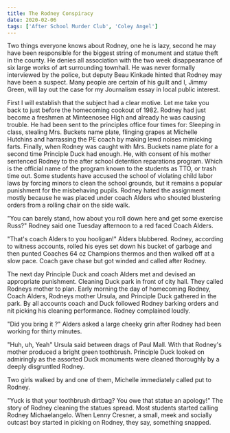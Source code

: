 ```yaml
---
title: The Rodney Conspiracy
date: 2020-02-06
tags: ['After School Murder Club', 'Coley Angel']
---
```


Two things everyone knows about Rodney, one he is lazy, second he may have been responsible for the biggest string of monument and statue theft in the county. He denies all association with the two week disappearance of six large works of art surrounding townhall. He was never formally interviewed by the police, but deputy Beau Kinkade hinted that Rodney may have been a suspect. Many people are certain of his guilt and I, Jimmy Green, will lay out the case for my Journalism essay in local public interest.

First I will establish that the subject had a clear motive. Let me take you back to just before the homecoming cookout of 1982. Rodney had just become a freshmen at Minteenosee High and already he was causing trouble. He had been sent to the principles office four times for: Sleeping in class, stealing Mrs. Buckets name plate, flinging grapes at Michelle Hutchins and harrassing the PE coach by making lewd noises mimicking farts. Finally, when Rodney was caught with Mrs. Buckets name plate for a second time Principle Duck had enough. He, with consent of his mother sentenced Rodney to the after school detention reparations program. Which is the official name of the program known to the students as TTO, or trash time out. Some students have accused the school of violating child labor laws by forcing minors to clean the school grounds, but it remains a popular punishment for the misbehaving pupils. Rodney hated the assignment mostly because he was placed under coach Alders who shouted blustering orders from a rolling chair on the side walk.

"You can barely stand, how about you roll down here and get some exercise Russ?" Rodney said one Tuesday afternoon to a red faced Coach Alders.

"That's coach Alders to you hooligan!" Alders blubbered. Rodney, according to witness accounts, rolled his eyes set down his bucket of garbage and then punted Coaches 64 oz Champions thermos and then walked off at a slow pace. Coach gave chase but got winded and called after Rodney.

The next day Principle Duck and coach Alders met and devised an appropriate punishment. Cleaning Duck park in front of city hall. They called Rodneys mother to plan. Early morning the day of homecoming Rodney, Coach Alders, Rodneys mother Ursula, and Principle Duck gathered in the park. By all accounts coach and Duck followed Rodney barking orders and nit picking his cleaning performance. Rodney complained loudly.

"Did you bring it ?" Alders asked a large cheeky grin after Rodney had been working for thirty minutes.

"Huh, uh, Yeah" Ursula said between drags of Paul Mall. With that Rodney's mother produced a bright green toothbrush. Principle Duck looked on admiringly as the assorted Duck monuments were cleaned thoroughly by a deeply disgruntled Rodney.

Two girls walked by and one of them, Michelle immediately called put to Rodney.

"Yuck is that your toothbrush dirtbag? You owe that statue an apology!" The story of Rodney cleaning the statues spread. Most students started calling Rodney Michaelangelo. When Lenny Cresner, a small, meek and socially outcast boy started in picking on Rodney, they say, something snapped.
